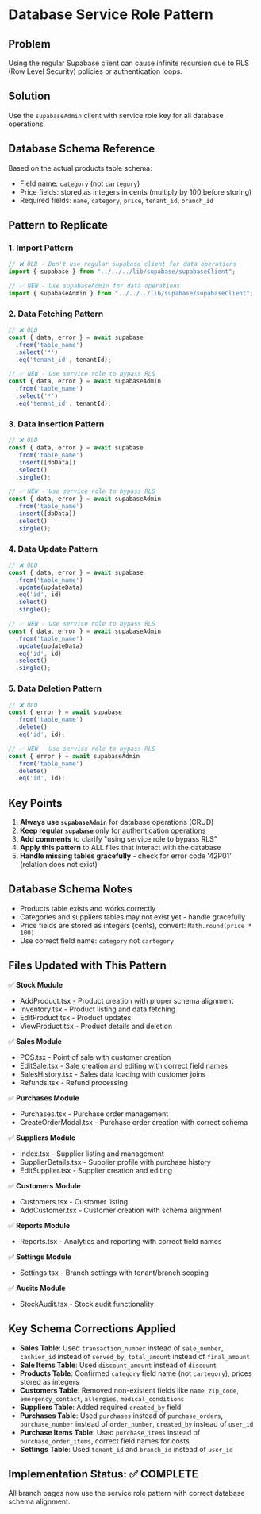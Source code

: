 # Database Service Role Pattern

## Problem
Using the regular Supabase client can cause infinite recursion due to RLS (Row Level Security) policies or authentication loops.

## Solution
Use the `supabaseAdmin` client with service role key for all database operations.

## Database Schema Reference
Based on the actual products table schema:
- Field name: `category` (not `cartegory`)
- Price fields: stored as integers in cents (multiply by 100 before storing)
- Required fields: `name`, `category`, `price`, `tenant_id`, `branch_id`

## Pattern to Replicate

### 1. Import Pattern
```typescript
// ❌ OLD - Don't use regular supabase client for data operations
import { supabase } from "../../../lib/supabase/supabaseClient";

// ✅ NEW - Use supabaseAdmin for data operations
import { supabaseAdmin } from "../../../lib/supabase/supabaseClient";
```

### 2. Data Fetching Pattern
```typescript
// ❌ OLD
const { data, error } = await supabase
  .from('table_name')
  .select('*')
  .eq('tenant_id', tenantId);

// ✅ NEW - Use service role to bypass RLS
const { data, error } = await supabaseAdmin
  .from('table_name')
  .select('*')
  .eq('tenant_id', tenantId);
```

### 3. Data Insertion Pattern
```typescript
// ❌ OLD
const { data, error } = await supabase
  .from('table_name')
  .insert([dbData])
  .select()
  .single();

// ✅ NEW - Use service role to bypass RLS
const { data, error } = await supabaseAdmin
  .from('table_name')
  .insert([dbData])
  .select()
  .single();
```

### 4. Data Update Pattern
```typescript
// ❌ OLD
const { data, error } = await supabase
  .from('table_name')
  .update(updateData)
  .eq('id', id)
  .select()
  .single();

// ✅ NEW - Use service role to bypass RLS
const { data, error } = await supabaseAdmin
  .from('table_name')
  .update(updateData)
  .eq('id', id)
  .select()
  .single();
```

### 5. Data Deletion Pattern
```typescript
// ❌ OLD
const { error } = await supabase
  .from('table_name')
  .delete()
  .eq('id', id);

// ✅ NEW - Use service role to bypass RLS
const { error } = await supabaseAdmin
  .from('table_name')
  .delete()
  .eq('id', id);
```

## Key Points
1. **Always use `supabaseAdmin`** for database operations (CRUD)
2. **Keep regular `supabase`** only for authentication operations
3. **Add comments** to clarify "using service role to bypass RLS"
4. **Apply this pattern** to ALL files that interact with the database
5. **Handle missing tables gracefully** - check for error code '42P01' (relation does not exist)

## Database Schema Notes
- Products table exists and works correctly
- Categories and suppliers tables may not exist yet - handle gracefully
- Price fields are stored as integers (cents), convert: `Math.round(price * 100)`
- Use correct field name: `category` not `cartegory`

## Files Updated with This Pattern
✅ **Stock Module**
- AddProduct.tsx - Product creation with proper schema alignment
- Inventory.tsx - Product listing and data fetching  
- EditProduct.tsx - Product updates
- ViewProduct.tsx - Product details and deletion

✅ **Sales Module**
- POS.tsx - Point of sale with customer creation
- EditSale.tsx - Sale creation and editing with correct field names
- SalesHistory.tsx - Sales data loading with customer joins
- Refunds.tsx - Refund processing

✅ **Purchases Module**  
- Purchases.tsx - Purchase order management
- CreateOrderModal.tsx - Purchase order creation with correct schema

✅ **Suppliers Module**
- index.tsx - Supplier listing and management
- SupplierDetails.tsx - Supplier profile with purchase history
- EditSupplier.tsx - Supplier creation and editing

✅ **Customers Module**
- Customers.tsx - Customer listing 
- AddCustomer.tsx - Customer creation with schema alignment

✅ **Reports Module**
- Reports.tsx - Analytics and reporting with correct field names

✅ **Settings Module**
- Settings.tsx - Branch settings with tenant/branch scoping

✅ **Audits Module**
- StockAudit.tsx - Stock audit functionality

## Key Schema Corrections Applied
- **Sales Table**: Used `transaction_number` instead of `sale_number`, `cashier_id` instead of `served_by`, `total_amount` instead of `final_amount`
- **Sale Items Table**: Used `discount_amount` instead of `discount`
- **Products Table**: Confirmed `category` field name (not `cartegory`), prices stored as integers
- **Customers Table**: Removed non-existent fields like `name`, `zip_code`, `emergency_contact`, `allergies`, `medical_conditions`
- **Suppliers Table**: Added required `created_by` field
- **Purchases Table**: Used `purchases` instead of `purchase_orders`, `purchase_number` instead of `order_number`, `created_by` instead of `user_id`
- **Purchase Items Table**: Used `purchase_items` instead of `purchase_order_items`, correct field names for costs
- **Settings Table**: Used `tenant_id` and `branch_id` instead of `user_id`

## Implementation Status: ✅ COMPLETE
All branch pages now use the service role pattern with correct database schema alignment.
